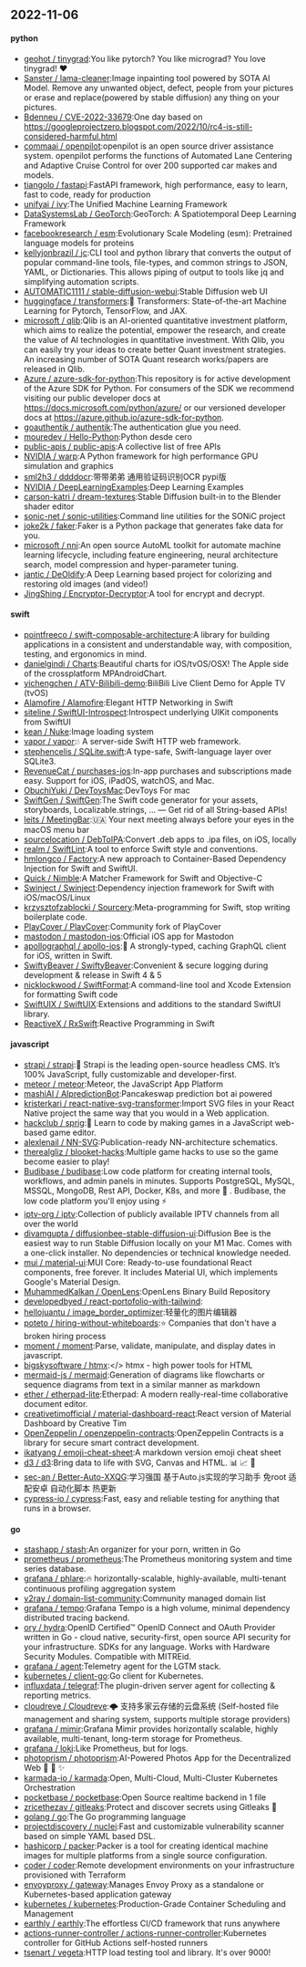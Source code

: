 ## 2022-11-06

#### python
* [geohot / tinygrad](https://github.com/geohot/tinygrad):You like pytorch? You like micrograd? You love tinygrad!
❤️
* [Sanster / lama-cleaner](https://github.com/Sanster/lama-cleaner):Image inpainting tool powered by SOTA AI Model. Remove any unwanted object, defect, people from your pictures or erase and replace(powered by stable diffusion) any thing on your pictures.
* [Bdenneu / CVE-2022-33679](https://github.com/Bdenneu/CVE-2022-33679):One day based on https://googleprojectzero.blogspot.com/2022/10/rc4-is-still-considered-harmful.html
* [commaai / openpilot](https://github.com/commaai/openpilot):openpilot is an open source driver assistance system. openpilot performs the functions of Automated Lane Centering and Adaptive Cruise Control for over 200 supported car makes and models.
* [tiangolo / fastapi](https://github.com/tiangolo/fastapi):FastAPI framework, high performance, easy to learn, fast to code, ready for production
* [unifyai / ivy](https://github.com/unifyai/ivy):The Unified Machine Learning Framework
* [DataSystemsLab / GeoTorch](https://github.com/DataSystemsLab/GeoTorch):GeoTorch: A Spatiotemporal Deep Learning Framework
* [facebookresearch / esm](https://github.com/facebookresearch/esm):Evolutionary Scale Modeling (esm): Pretrained language models for proteins
* [kellyjonbrazil / jc](https://github.com/kellyjonbrazil/jc):CLI tool and python library that converts the output of popular command-line tools, file-types, and common strings to JSON, YAML, or Dictionaries. This allows piping of output to tools like jq and simplifying automation scripts.
* [AUTOMATIC1111 / stable-diffusion-webui](https://github.com/AUTOMATIC1111/stable-diffusion-webui):Stable Diffusion web UI
* [huggingface / transformers](https://github.com/huggingface/transformers):🤗
Transformers: State-of-the-art Machine Learning for Pytorch, TensorFlow, and JAX.
* [microsoft / qlib](https://github.com/microsoft/qlib):Qlib is an AI-oriented quantitative investment platform, which aims to realize the potential, empower the research, and create the value of AI technologies in quantitative investment. With Qlib, you can easily try your ideas to create better Quant investment strategies. An increasing number of SOTA Quant research works/papers are released in Qlib.
* [Azure / azure-sdk-for-python](https://github.com/Azure/azure-sdk-for-python):This repository is for active development of the Azure SDK for Python. For consumers of the SDK we recommend visiting our public developer docs at https://docs.microsoft.com/python/azure/ or our versioned developer docs at https://azure.github.io/azure-sdk-for-python.
* [goauthentik / authentik](https://github.com/goauthentik/authentik):The authentication glue you need.
* [mouredev / Hello-Python](https://github.com/mouredev/Hello-Python):Python desde cero
* [public-apis / public-apis](https://github.com/public-apis/public-apis):A collective list of free APIs
* [NVIDIA / warp](https://github.com/NVIDIA/warp):A Python framework for high performance GPU simulation and graphics
* [sml2h3 / ddddocr](https://github.com/sml2h3/ddddocr):带带弟弟 通用验证码识别OCR pypi版
* [NVIDIA / DeepLearningExamples](https://github.com/NVIDIA/DeepLearningExamples):Deep Learning Examples
* [carson-katri / dream-textures](https://github.com/carson-katri/dream-textures):Stable Diffusion built-in to the Blender shader editor
* [sonic-net / sonic-utilities](https://github.com/sonic-net/sonic-utilities):Command line utilities for the SONiC project
* [joke2k / faker](https://github.com/joke2k/faker):Faker is a Python package that generates fake data for you.
* [microsoft / nni](https://github.com/microsoft/nni):An open source AutoML toolkit for automate machine learning lifecycle, including feature engineering, neural architecture search, model compression and hyper-parameter tuning.
* [jantic / DeOldify](https://github.com/jantic/DeOldify):A Deep Learning based project for colorizing and restoring old images (and video!)
* [JingShing / Encryptor-Decryptor](https://github.com/JingShing/Encryptor-Decryptor):A tool for encrypt and decrypt.

#### swift
* [pointfreeco / swift-composable-architecture](https://github.com/pointfreeco/swift-composable-architecture):A library for building applications in a consistent and understandable way, with composition, testing, and ergonomics in mind.
* [danielgindi / Charts](https://github.com/danielgindi/Charts):Beautiful charts for iOS/tvOS/OSX! The Apple side of the crossplatform MPAndroidChart.
* [yichengchen / ATV-Bilibili-demo](https://github.com/yichengchen/ATV-Bilibili-demo):BiliBili Live Client Demo for Apple TV (tvOS)
* [Alamofire / Alamofire](https://github.com/Alamofire/Alamofire):Elegant HTTP Networking in Swift
* [siteline / SwiftUI-Introspect](https://github.com/siteline/SwiftUI-Introspect):Introspect underlying UIKit components from SwiftUI
* [kean / Nuke](https://github.com/kean/Nuke):Image loading system
* [vapor / vapor](https://github.com/vapor/vapor):💧
A server-side Swift HTTP web framework.
* [stephencelis / SQLite.swift](https://github.com/stephencelis/SQLite.swift):A type-safe, Swift-language layer over SQLite3.
* [RevenueCat / purchases-ios](https://github.com/RevenueCat/purchases-ios):In-app purchases and subscriptions made easy. Support for iOS, iPadOS, watchOS, and Mac.
* [ObuchiYuki / DevToysMac](https://github.com/ObuchiYuki/DevToysMac):DevToys For mac
* [SwiftGen / SwiftGen](https://github.com/SwiftGen/SwiftGen):The Swift code generator for your assets, storyboards, Localizable.strings, … — Get rid of all String-based APIs!
* [leits / MeetingBar](https://github.com/leits/MeetingBar):🇺🇦
Your next meeting always before your eyes in the macOS menu bar
* [sourcelocation / DebToIPA](https://github.com/sourcelocation/DebToIPA):Convert .deb apps to .ipa files, on iOS, locally
* [realm / SwiftLint](https://github.com/realm/SwiftLint):A tool to enforce Swift style and conventions.
* [hmlongco / Factory](https://github.com/hmlongco/Factory):A new approach to Container-Based Dependency Injection for Swift and SwiftUI.
* [Quick / Nimble](https://github.com/Quick/Nimble):A Matcher Framework for Swift and Objective-C
* [Swinject / Swinject](https://github.com/Swinject/Swinject):Dependency injection framework for Swift with iOS/macOS/Linux
* [krzysztofzablocki / Sourcery](https://github.com/krzysztofzablocki/Sourcery):Meta-programming for Swift, stop writing boilerplate code.
* [PlayCover / PlayCover](https://github.com/PlayCover/PlayCover):Community fork of PlayCover
* [mastodon / mastodon-ios](https://github.com/mastodon/mastodon-ios):Official iOS app for Mastodon
* [apollographql / apollo-ios](https://github.com/apollographql/apollo-ios):📱
A strongly-typed, caching GraphQL client for iOS, written in Swift.
* [SwiftyBeaver / SwiftyBeaver](https://github.com/SwiftyBeaver/SwiftyBeaver):Convenient & secure logging during development & release in Swift 4 & 5
* [nicklockwood / SwiftFormat](https://github.com/nicklockwood/SwiftFormat):A command-line tool and Xcode Extension for formatting Swift code
* [SwiftUIX / SwiftUIX](https://github.com/SwiftUIX/SwiftUIX):Extensions and additions to the standard SwiftUI library.
* [ReactiveX / RxSwift](https://github.com/ReactiveX/RxSwift):Reactive Programming in Swift

#### javascript
* [strapi / strapi](https://github.com/strapi/strapi):🚀
Strapi is the leading open-source headless CMS. It’s 100% JavaScript, fully customizable and developer-first.
* [meteor / meteor](https://github.com/meteor/meteor):Meteor, the JavaScript App Platform
* [mashiAl / AIpredictionBot](https://github.com/mashiAl/AIpredictionBot):Pancakeswap prediction bot ai powered
* [kristerkari / react-native-svg-transformer](https://github.com/kristerkari/react-native-svg-transformer):Import SVG files in your React Native project the same way that you would in a Web application.
* [hackclub / sprig](https://github.com/hackclub/sprig):🍃
Learn to code by making games in a JavaScript web-based game editor.
* [alexlenail / NN-SVG](https://github.com/alexlenail/NN-SVG):Publication-ready NN-architecture schematics.
* [therealgliz / blooket-hacks](https://github.com/therealgliz/blooket-hacks):Multiple game hacks to use so the game become easier to play!
* [Budibase / budibase](https://github.com/Budibase/budibase):Low code platform for creating internal tools, workflows, and admin panels in minutes. Supports PostgreSQL, MySQL, MSSQL, MongoDB, Rest API, Docker, K8s, and more
🚀
. Budibase, the low code platform you'll enjoy using
⚡
* [iptv-org / iptv](https://github.com/iptv-org/iptv):Collection of publicly available IPTV channels from all over the world
* [divamgupta / diffusionbee-stable-diffusion-ui](https://github.com/divamgupta/diffusionbee-stable-diffusion-ui):Diffusion Bee is the easiest way to run Stable Diffusion locally on your M1 Mac. Comes with a one-click installer. No dependencies or technical knowledge needed.
* [mui / material-ui](https://github.com/mui/material-ui):MUI Core: Ready-to-use foundational React components, free forever. It includes Material UI, which implements Google's Material Design.
* [MuhammedKalkan / OpenLens](https://github.com/MuhammedKalkan/OpenLens):OpenLens Binary Build Repository
* [developedbyed / react-portofolio-with-tailwind](https://github.com/developedbyed/react-portofolio-with-tailwind):
* [hellojuantu / image_border_optimizer](https://github.com/hellojuantu/image_border_optimizer):轻量化的图片编辑器
* [poteto / hiring-without-whiteboards](https://github.com/poteto/hiring-without-whiteboards):⭐️
Companies that don't have a broken hiring process
* [moment / moment](https://github.com/moment/moment):Parse, validate, manipulate, and display dates in javascript.
* [bigskysoftware / htmx](https://github.com/bigskysoftware/htmx):</> htmx - high power tools for HTML
* [mermaid-js / mermaid](https://github.com/mermaid-js/mermaid):Generation of diagrams like flowcharts or sequence diagrams from text in a similar manner as markdown
* [ether / etherpad-lite](https://github.com/ether/etherpad-lite):Etherpad: A modern really-real-time collaborative document editor.
* [creativetimofficial / material-dashboard-react](https://github.com/creativetimofficial/material-dashboard-react):React version of Material Dashboard by Creative Tim
* [OpenZeppelin / openzeppelin-contracts](https://github.com/OpenZeppelin/openzeppelin-contracts):OpenZeppelin Contracts is a library for secure smart contract development.
* [ikatyang / emoji-cheat-sheet](https://github.com/ikatyang/emoji-cheat-sheet):A markdown version emoji cheat sheet
* [d3 / d3](https://github.com/d3/d3):Bring data to life with SVG, Canvas and HTML.
📊
📈
🎉
* [sec-an / Better-Auto-XXQG](https://github.com/sec-an/Better-Auto-XXQG):学习强国 基于Auto.js实现的学习助手 免root 适配安卓 自动化脚本 热更新
* [cypress-io / cypress](https://github.com/cypress-io/cypress):Fast, easy and reliable testing for anything that runs in a browser.

#### go
* [stashapp / stash](https://github.com/stashapp/stash):An organizer for your porn, written in Go
* [prometheus / prometheus](https://github.com/prometheus/prometheus):The Prometheus monitoring system and time series database.
* [grafana / phlare](https://github.com/grafana/phlare):🔥
horizontally-scalable, highly-available, multi-tenant continuous profiling aggregation system
* [v2ray / domain-list-community](https://github.com/v2ray/domain-list-community):Community managed domain list
* [grafana / tempo](https://github.com/grafana/tempo):Grafana Tempo is a high volume, minimal dependency distributed tracing backend.
* [ory / hydra](https://github.com/ory/hydra):OpenID Certified™ OpenID Connect and OAuth Provider written in Go - cloud native, security-first, open source API security for your infrastructure. SDKs for any language. Works with Hardware Security Modules. Compatible with MITREid.
* [grafana / agent](https://github.com/grafana/agent):Telemetry agent for the LGTM stack.
* [kubernetes / client-go](https://github.com/kubernetes/client-go):Go client for Kubernetes.
* [influxdata / telegraf](https://github.com/influxdata/telegraf):The plugin-driven server agent for collecting & reporting metrics.
* [cloudreve / Cloudreve](https://github.com/cloudreve/Cloudreve):🌩
支持多家云存储的云盘系统 (Self-hosted file management and sharing system, supports multiple storage providers)
* [grafana / mimir](https://github.com/grafana/mimir):Grafana Mimir provides horizontally scalable, highly available, multi-tenant, long-term storage for Prometheus.
* [grafana / loki](https://github.com/grafana/loki):Like Prometheus, but for logs.
* [photoprism / photoprism](https://github.com/photoprism/photoprism):AI-Powered Photos App for the Decentralized Web
🌈
💎
✨
* [karmada-io / karmada](https://github.com/karmada-io/karmada):Open, Multi-Cloud, Multi-Cluster Kubernetes Orchestration
* [pocketbase / pocketbase](https://github.com/pocketbase/pocketbase):Open Source realtime backend in 1 file
* [zricethezav / gitleaks](https://github.com/zricethezav/gitleaks):Protect and discover secrets using Gitleaks
🔑
* [golang / go](https://github.com/golang/go):The Go programming language
* [projectdiscovery / nuclei](https://github.com/projectdiscovery/nuclei):Fast and customizable vulnerability scanner based on simple YAML based DSL.
* [hashicorp / packer](https://github.com/hashicorp/packer):Packer is a tool for creating identical machine images for multiple platforms from a single source configuration.
* [coder / coder](https://github.com/coder/coder):Remote development environments on your infrastructure provisioned with Terraform
* [envoyproxy / gateway](https://github.com/envoyproxy/gateway):Manages Envoy Proxy as a standalone or Kubernetes-based application gateway
* [kubernetes / kubernetes](https://github.com/kubernetes/kubernetes):Production-Grade Container Scheduling and Management
* [earthly / earthly](https://github.com/earthly/earthly):The effortless CI/CD framework that runs anywhere
* [actions-runner-controller / actions-runner-controller](https://github.com/actions-runner-controller/actions-runner-controller):Kubernetes controller for GitHub Actions self-hosted runners
* [tsenart / vegeta](https://github.com/tsenart/vegeta):HTTP load testing tool and library. It's over 9000!
